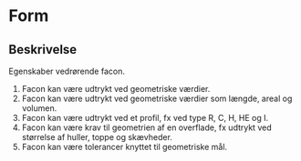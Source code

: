 # Form

## Beskrivelse

Egenskaber vedrørende facon.

1. Facon kan være udtrykt ved geometriske værdier.
2. Facon kan være udtrykt ved geometriske værdier som
   længde, areal og volumen.
3. Facon kan være udtrykt ved et profil, fx ved type R, C, H,
   HE og I.
4. Facon kan være krav til geometrien af en overflade, fx
   udtrykt ved størrelse af huller, toppe og skævheder.
5. Facon kan være tolerancer knyttet til geometriske mål.

